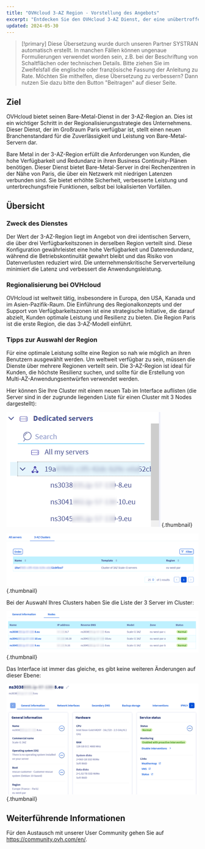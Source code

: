 ```yaml
---
title: "OVHcloud 3-AZ Region - Vorstellung des Angebots"
excerpt: "Entdecken Sie den OVHcloud 3-AZ Dienst, der eine unübertroffene Hochverfügbarkeit und Redundanz zwischen drei Rechenzentren bietet"
updated: 2024-05-30
---
```


> [!primary]
> Diese Übersetzung wurde durch unseren Partner SYSTRAN automatisch erstellt. In manchen Fällen können ungenaue Formulierungen verwendet worden sein, z.B. bei der Beschriftung von Schaltflächen oder technischen Details. Bitte ziehen Sie im Zweifelsfall die englische oder französische Fassung der Anleitung zu Rate. Möchten Sie mithelfen, diese Übersetzung zu verbessern? Dann nutzen Sie dazu bitte den Button "Beitragen" auf dieser Seite.
>

## Ziel

OVHcloud bietet seinen Bare-Metal-Dienst in der 3-AZ-Region an. Dies ist ein wichtiger Schritt in der Regionalisierungsstrategie des Unternehmens. Dieser Dienst, der im Großraum Paris verfügbar ist, stellt einen neuen Branchenstandard für die Zuverlässigkeit und Leistung von Bare-Metal-Servern dar.

Bare Metal in der 3-AZ-Region erfüllt die Anforderungen von Kunden, die hohe Verfügbarkeit und Redundanz in ihren Business Continuity-Plänen benötigen. Dieser Dienst bietet Bare-Metal-Server in drei Rechenzentren in der Nähe von Paris, die über ein Netzwerk mit niedrigen Latenzen verbunden sind. Sie bietet erhöhte Sicherheit, verbesserte Leistung und unterbrechungsfreie Funktionen, selbst bei lokalisierten Vorfällen.

## Übersicht

### Zweck des Dienstes

Der Wert der 3-AZ-Region liegt im Angebot von drei identischen Servern, die über drei Verfügbarkeitszonen in derselben Region verteilt sind. Diese Konfiguration gewährleistet eine hohe Verfügbarkeit und Datenredundanz, während die Betriebskontinuität gewahrt bleibt und das Risiko von Datenverlusten reduziert wird. Die unternehmenskritische Serververteilung minimiert die Latenz und verbessert die Anwendungsleistung.

### Regionalisierung bei OVHcloud

OVHcloud ist weltweit tätig, insbesondere in Europa, den USA, Kanada und im Asien-Pazifik-Raum. Die Einführung des Regionalkonzepts und der Support von Verfügbarkeitszonen ist eine strategische Initiative, die darauf abzielt, Kunden optimale Leistung und Resilienz zu bieten. Die Region Paris ist die erste Region, die das 3-AZ-Modell einführt.

### Tipps zur Auswahl der Region

Für eine optimale Leistung sollte eine Region so nah wie möglich an ihren Benutzern ausgewählt werden. Um weltweit verfügbar zu sein, müssen die Dienste über mehrere Regionen verteilt sein. Die 3-AZ-Region ist ideal für Kunden, die höchste Resilienz suchen, und sollte für die Erstellung von Multi-AZ-Anwendungsentwürfen verwendet werden.

Hier können Sie Ihre Cluster mit einem neuen Tab im Interface auflisten (die Server sind in der zugrunde liegenden Liste für einen Cluster mit 3 Nodes dargestellt):

![left_menu](images/01-20240513-blur.png){.thumbnail}

![list_clusters](images/02-20240513-blur.png){.thumbnail}

Bei der Auswahl Ihres Clusters haben Sie die Liste der 3 Server im Cluster:

![list_servers](images/03-20240513-blur.png){.thumbnail}

Das Interface ist immer das gleiche, es gibt keine weiteren Änderungen auf dieser Ebene:

![detail_server](images/04-20240513-blur.png){.thumbnail}

## Weiterführende Informationen <a name="go-further"></a>

Für den Austausch mit unserer User Community gehen Sie auf <https://community.ovh.com/en/>.